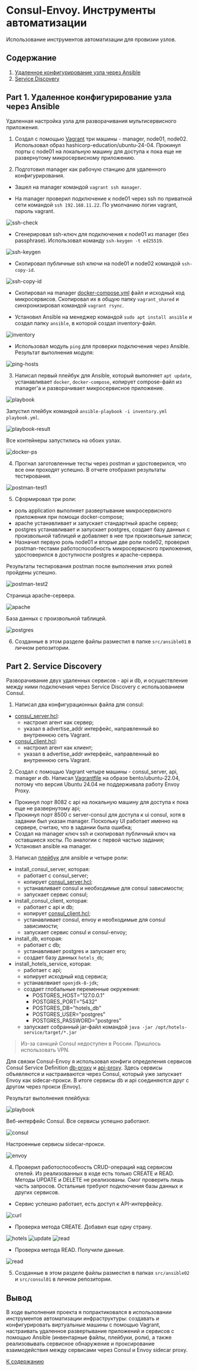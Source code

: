 # Consul-Envoy. Инструменты автоматизации

Использование инструментов автоматизации для провизии узлов.

## Содержание

1. [Удаленное конфигурирование узла через Ansible](#part-1-удаленное-конфигурирование-узла-через-ansible)
2. [Service Discovery](#part-2-service-discovery)
   
## Part 1. Удаленное конфигурирование узла через Ansible

Удаленная настройка узла для разворачивания мультисервисного приложения.

1) Создал с помощью [Vagrant](./Vagrantfile) три машины - manager, node01, node02. Использовал образ hashicorp-education/ubuntu-24-04.
Прокинул порты с node01 на локальную машину для доступа к пока еще не развернутому микросервисному приложению.

2) Подготовил manager как рабочую станцию для удаленного конфигурирования.
- Зашел на manager командой `vagrant ssh manager`. 

- На manager проверил подключение к node01 через ssh по приватной сети командой `ssh 192.168.11.22`. По умолчанию логин vagrant, пароль vagrant.

![ssh-check](img/01.png)

- Сгенерировал ssh-ключ для подключения к node01 из manager (без passphrase). Использовал команду `ssh-keygen -t ed25519`.

![ssh-keygen](img/02.png)

- Скопировал публичные ssh ключи на node01 и node02 командой `ssh-copy-id`.

![ssh-copy-id](img/03.png)

- Скопировал на manager [docker-compose.yml](./src/services/docker-compose.yml) файл и исходный код микросервисов. Скопировал их в общую папку `vagrant_shared` и синхронизировал командой `vagrant rsync`.

- Установил Ansible на менеджер командой `sudo apt install ansible` и создал папку `ansible`, в которой создал inventory-файл. 

![inventory](img/05.png)

- Использовал модуль `ping` для проверки подключения через Ansible. Результат выполнения модуля:

![ping-hosts](img/04.png)

3) Написал первый плейбук для Ansible, который выполняет `apt update`, устанавливает `docker`, `docker-compose`, копирует compose-файл из manager'а и разворачивает микросервисное приложение. 

![playbook](img/06.png)

Запустил плейбук командой `ansible-playbook -i inventory.yml playbook.yml`.

![playbook-result](img/07.png)

Все контейнеры запустились на обоих узлах.

![docker-ps](img/08.png)


4) Прогнал заготовленные тесты через postman и удостоверился, что все они проходят успешно. В отчете отобразил результаты тестирования.

![postman-test1](img/09.png)


5) Сформировал три роли: 
 - роль application выполняет развертывание микросервисного приложения при помощи docker-compose;
 - apache устанавливает и запускает стандартный apache сервер;
 - postgres устанавливает и запускает postgres, создает базу данных с произвольной таблицей и добавляет в нее три произвольные записи;
 - Назначил первую роль node01 и вторые две роли node02, проверил postman-тестами работоспособность микросервисного приложения, удостоверился в доступности postgres и apache-сервера.

Результаты тестирования postman после выполнения этих ролей пройдены успешно.

![postman-test2](img/10.png) 

Страница apache-сервера.

![apache](img/11.png)

База данных с произвольной таблицей.

![postgres](img/12.png)

6) Созданные в этом разделе файлы разместил в папке `src/ansible01` в личном репозитории.

## Part 2. Service Discovery

Разворачивание двух удаленных сервисов - api и db, и осуществление между ними подключения через Service Discovery с использованием Consul.

1) Написал два конфигурационных файла для consul:
- [consul_server.hcl](./src/consul01/consul_server.hcl):
   - настроил агент как сервер;
   - указал в advertise_addr интерфейс, направленный во внутреннюю сеть Vagrant.
- [consul_client.hcl](./src/consul01/consul_client.hcl):
   - настроил агент как клиент;
   - указал в advertise_addr интерфейс, направленный во внутреннюю сеть Vagrant.

2) Создал с помощью Vagrant четыре машины - consul_server, api, manager и db. Написал [Vagrantfile](./Vagrantfile) на образе bento/ubuntu-22.04, потому что версия Ubuntu 24.04 не поддерживала работу Envoy Proxy.
- Прокинул порт 8082 с api на локальную машину для доступа к пока еще не развернутому api;
- Прокинул порт 8500 с server-consul для доступа к ui consul, хотя в задании был указан manager. Поскольку UI работает именно на сервере, считаю, что в задании была ошибка;
- Создал на manager ключ ssh и скопировал публичный ключ на оставшиеся хосты. По аналогии с первой частью задания;
- Установил ansible на manager.

3) Написал [плейбук](./src/ansible02/playbook.yml) для ansible и четыре роли: 
- install_consul_server, которая:
   - работает с consul_server;
   - копирует [consul_server.hcl](./src/consul01/consul_server.hcl);
   - устанавливает consul и необходимые для consul зависимости;
   - запускает сервис consul;
- install_consul_client, которая:
   - работает с api и db;
   - копирует [consul_client.hcl](./src/consul01/consul_client.hcl);
   - устанавливает consul, envoy и необходимые для consul зависимости; 
   - запускает сервис consul и consul-envoy;
- install_db, которая:
   - работает с db;
   - устанавливает postgres и запускает его;
   - создает базу данных `hotels_db`;
- install_hotels_service, которая:
   - работает с api;
   - копирует исходный код сервиса;
   - устанавлвиает `openjdk-8-jdk`;
   - создает глобальные переменные окружения:
      - POSTGRES_HOST="127.0.0.1"
      - POSTGRES_PORT="5432"
      - POSTGRES_DB="hotels_db"
      - POSTGRES_USER="postgres"
      - POSTGRES_PASSWORD="postgres"
   - запускает собранный jar-файл командой `java -jar /opt/hotels-service/target/*.jar`

> Из-за санкций Сonsul недоступен в России. Пришлось использовать VPN.

Для связки Consul-Envoy я использовал конфиги определения сервисов Consul Service Definition [db-proxy](./src/ansible02/roles/install_consul_client/files/db.json) и [api-proxy](./src/ansible02/roles/install_consul_client/files/api.json). Здесь сервисы объявляются и настраиваются через Consul, который уже запускает Envoy как sidecar-прокси. В итоге сервисы db и api соединяются друг с другом через прокси (Envoy).

Результат выполнения плейбука:

![playbook](img/13.png)

Веб-интерфейс Consul. Все сервисы успешно работают.

![consul](img/14.png)

Настроенные сервисы sidecar-прокси.

![envoy](img/15.png)

4) Проверил работоспособность CRUD-операций над сервисом отелей. 
   Из реализованных в коде есть только CREATE и READ. Методы UPDATE и DELETE не реализованы. Смог проверить лишь часть запросов. Остальные требуют подключения базы данных и других сервисов.

- Сервис успешно работает, есть доступ к API-интерфейсу.

![curl](img/16.png)

- Проверка метода CREATE. Добавил еще одну страну.

![hotels](img/17.png)
![update](img/18.png)
![read](img/19.png)

- Проверка метода READ. Получили данные.

![read](img/20.png)

5) Созданные в этом разделе файлы разместил в папках `src/ansible02` и `src/consul01` в личном репозитории.

## Вывод

В ходе выполнения проекта я попрактиковался в  использовании инструментов автоматизации инфраструктуры: создавать и конфигурировать виртуальные машины с помощью Vagrant, настраивать удаленное развертывание приложений и сервисов с помощью Ansible (инвентарные файлы, плейбуки, роли), а также реализовывать сервисное обнаружение и проксирование взаимодействия между сервисами через Consul и Envoy sidecar proxy.

[К содержанию](#содержание)